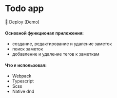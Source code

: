 # Todo app
<a href="https://blackberryid-christmas-task-v2.netlify.app/">🚀 Deploy (Demo)</a>

#### Основной функционал приложения:
- создание, редактирование и удаление заметок
- поиск заметок 
- добавление и удаление тегов к заметкам

#### Что я использовал:
- Webpack
- Typescript
- Scss
- Native dnd
